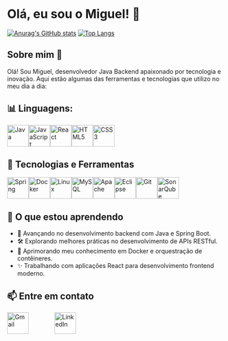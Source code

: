# Olá, eu sou o Miguel! 👋
[![Anurag's GitHub stats](https://github-readme-stats.vercel.app/api?username=Miguel-Silva44&show_icons=true&theme=merko)](https://github.com/anuraghazra/github-readme-stats)
[![Top Langs](https://github-readme-stats.vercel.app/api/top-langs/?username=Miguel-Silva44&layout=compact&theme=merko)](https://github.com/anuraghazra/github-readme-stats)

## Sobre mim 👋

Olá! Sou Miguel, desenvolvedor Java Backend apaixonado por tecnologia e inovação. Aqui estão algumas das ferramentas e tecnologias que utilizo no meu dia a dia:

## 📊 Linguagens:
<div style="display: flex; flex-wrap: wrap;">
  <img src="https://cdn.jsdelivr.net/gh/devicons/devicon/icons/java/java-original.svg" alt="Java" width="50" height="50"/>
  <img src="https://cdn.jsdelivr.net/gh/devicons/devicon/icons/javascript/javascript-original.svg" alt="JavaScript" width="50" height="50"/>
  <img src="https://cdn.jsdelivr.net/gh/devicons/devicon/icons/react/react-original.svg" alt="React" width="50" height="50"/>
  <img src="https://cdn.jsdelivr.net/gh/devicons/devicon/icons/html5/html5-original.svg" alt="HTML5" width="50" height="50"/>
  <img src="https://cdn.jsdelivr.net/gh/devicons/devicon/icons/css3/css3-original.svg" alt="CSS3" width="50" height="50"/>
</div>

## 🚀 Tecnologias e Ferramentas

<div style="display: flex; flex-wrap: wrap;">
  <img src="https://cdn.jsdelivr.net/gh/devicons/devicon/icons/spring/spring-original.svg" alt="Spring" width="50" height="50"/>
  <img src="https://cdn.jsdelivr.net/gh/devicons/devicon/icons/docker/docker-original.svg" alt="Docker" width="50" height="50"/>
  <img src="https://cdn.jsdelivr.net/gh/devicons/devicon/icons/linux/linux-original.svg" alt="Linux" width="50" height="50"/>
  <img src="https://cdn.jsdelivr.net/gh/devicons/devicon/icons/mysql/mysql-original.svg" alt="MySQL" width="50" height="50"/>
  <img src="https://cdn.jsdelivr.net/gh/devicons/devicon/icons/apache/apache-original.svg" alt="Apache" width="50" height="50"/>
  <img src="https://cdn.jsdelivr.net/gh/devicons/devicon/icons/eclipse/eclipse-original.svg" alt="Eclipse" width="50" height="50"/>
  <img src="https://cdn.jsdelivr.net/gh/devicons/devicon/icons/git/git-original.svg" alt="Git" width="50" height="50"/>
  <img src="https://cdn.jsdelivr.net/gh/devicons/devicon/icons/sonarqube/sonarqube-original.svg" alt="SonarQube" width="50" height="50"/>
</div>


## 🌱 O que estou aprendendo

- 🚀 Avançando no desenvolvimento backend com Java e Spring Boot.
- 🛠️ Explorando melhores práticas no desenvolvimento de APIs RESTful.
- 🐋 Aprimorando meu conhecimento em Docker e orquestração de contêineres.
- ✨ Trabalhando com aplicações React para desenvolvimento frontend moderno.

## 📫 Entre em contato
<div style="display: flex; flex-wrap: wrap; align-items: center; gap: 30px;">
  <a href="mailto:miguel.email3@gmail.com" target="_blank">
    <img src="https://cdn.simpleicons.org/gmail/EA4335" alt="Gmail" width="50" height="50" />
  </a>
  <div></div>
  <a href="https://www.linkedin.com/in/miguel-inacio44" target="_blank">
    <img src="https://cdn.simpleicons.org/linkedin/0A66C2" alt="LinkedIn" width="50" height="50" />
  </a>
</div>

